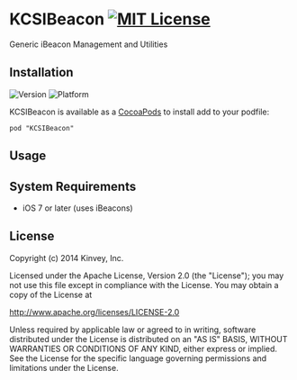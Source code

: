 KCSIBeacon [![MIT License](http://b.repl.ca/v1/License-Apache2.0-blue.png)](LICENSE)
==========

Generic iBeacon Management and Utilities

## Installation 

![Version](https://cocoapod-badges.herokuapp.com/v/KCSIBeacon/badge.png)
![Platform](https://cocoapod-badges.herokuapp.com/p/KCSIBeacon/badge.png)


KCSIBeacon is available as a [CocoaPods](http://cocoapods.org) to install add to your podfile:

    pod "KCSIBeacon"
    
## Usage

## System Requirements
* iOS 7 or later (uses iBeacons)

## License

Copyright (c) 2014 Kinvey, Inc.

Licensed under the Apache License, Version 2.0 (the "License");
you may not use this file except in compliance with the License.
You may obtain a copy of the License at

http://www.apache.org/licenses/LICENSE-2.0

Unless required by applicable law or agreed to in writing, software
distributed under the License is distributed on an "AS IS" BASIS,
WITHOUT WARRANTIES OR CONDITIONS OF ANY KIND, either express or implied.
See the License for the specific language governing permissions and
limitations under the License.

